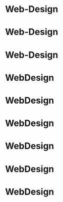 # Web-Design
# Web-Design
# Web-Design
# WebDesign
# WebDesign
# WebDesign
# WebDesign
# WebDesign
# WebDesign

